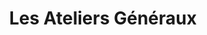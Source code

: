 ---
title: "Les Ateliers Généraux"
url: /chartres/les-ateliers-generaux/
shop: décoration intérieure
---